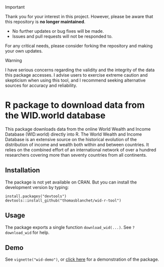 > [!IMPORTANT]
> 
> Thank you for your interest in this project. However, please be aware that this repository is **no longer maintained**.
> 
> - No further updates or bug fixes will be made.
> - Issues and pull requests will not be responded to.
>   
> For any critical needs, please consider forking the repository and making your own updates.

> [!WARNING]
> 
> I have serious concerns regarding the validity and the integrity of the data this package accesses.
> I advise users to exercise extreme caution and skepticism when using this tool, and I recommend seeking alternative sources for accuracy and reliability.

# R package to download data from the WID.world database

This package downloads data from the online World Wealth and
Income Database (WID.world) directly into R. The World Wealth and Income
Database is an extensive source on the historical evolution of the
distribution of income and wealth both within and between countries.
It relies on the combined effort of an international network of over a
hundred researchers covering more than seventy countries from all continents.

## Installation

The package is not yet available on CRAN. But you can install the
development version by typing:
```{r}
install.packages("devtools")
devtools::install_github("thomasblanchet/wid-r-tool")
```

## Usage

The package exports a single function `download_wid(...)`. See `?download_wid` for help.

## Demo

See `vignette("wid-demo")`, or [click here](https://github.com/WIDworld/wid-r-tool/raw/master/inst/doc/wid-demo.pdf) for a demonstration
of the package.
